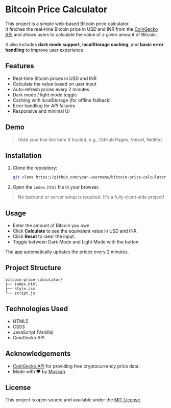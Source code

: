 # Bitcoin Price Calculator

This project is a simple web-based Bitcoin price calculator.  
It fetches the real-time Bitcoin price in USD and INR from the [CoinGecko API](https://www.coingecko.com/en/api) and allows users to calculate the value of a given amount of Bitcoin.  

It also includes **dark mode support**, **localStorage caching**, and **basic error handling** to improve user experience.

## Features

- Real-time Bitcoin prices in USD and INR
- Calculate the value based on user input
- Auto-refresh prices every 2 minutes
- Dark mode / light mode toggle
- Caching with localStorage (for offline fallback)
- Error handling for API failures
- Responsive and minimal UI

## Demo

> (Add your live link here if hosted, e.g., GitHub Pages, Vercel, Netlify)

## Installation

1. Clone the repository:
   ```bash
   git clone https://github.com/your-username/bitcoin-price-calculator.git
   ```
2. Open the `index.html` file in your browser.

> No backend or server setup is required. It's a fully client-side project!

## Usage

- Enter the amount of Bitcoin you own.
- Click **Calculate** to see the equivalent value in USD and INR.
- Click **Reset** to clear the input.
- Toggle between Dark Mode and Light Mode with the button.

The app automatically updates the prices every 2 minutes.

## Project Structure

```
bitcoin-price-calculator/
├── index.html
├── style.css
└── script.js
```

## Technologies Used

- HTML5
- CSS3
- JavaScript (Vanilla)
- CoinGecko API

## Acknowledgements

- [CoinGecko API](https://www.coingecko.com/en/api) for providing free cryptocurrency price data.
- Made with ♥ by [Muskan](https://www.linkedin.com/in/your-linkedin-username/).

## License

This project is open source and available under the [MIT License](LICENSE).

